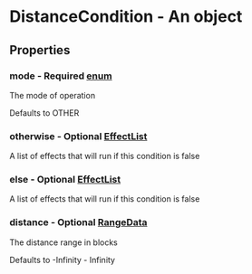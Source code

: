 

# DistanceCondition - An object



## Properties



### mode - Required [enum](enum)



 The mode of operation



Defaults to OTHER



### otherwise - Optional [EffectList](EffectList)



 A list of effects that will run if this condition is false



### else - Optional [EffectList](EffectList)



 A list of effects that will run if this condition is false



### distance - Optional [RangeData](RangeData)



 The distance range in blocks



Defaults to -Infinity - Infinity

